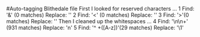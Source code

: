 #Auto-tagging Blithedale file
First I looked for reserved characters ...
1 Find: '&' (0 matches)
    Replace: ''
2 Find: '<' (0 matches)
    Replace: ''
3 Find: '>'(0 matches)
    Replace: ''
Then I cleaned up the whitespaces ...
4 Find: '\n\n+' (931 matches)
    Replace: 'n'
5 Find: '^ +([A-z])'(29 matches)
    Replace: '\1'